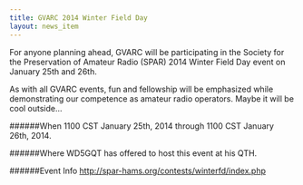 ```yaml
---
title: GVARC 2014 Winter Field Day
layout: news_item
---
```


For anyone planning ahead, GVARC will be participating in the Society for the Preservation of Amateur Radio (SPAR) 2014 Winter Field Day event on January 25th and 26th.

As with all GVARC events, fun and fellowship will be emphasized while demonstrating our competence as amateur radio operators.  Maybe it will be cool outside...

######When
1100 CST January 25th, 2014 through 1100 CST January 26th, 2014.

######Where
WD5GQT has offered to host this event at his QTH.

######Event Info
<http://spar-hams.org/contests/winterfd/index.php>
	
